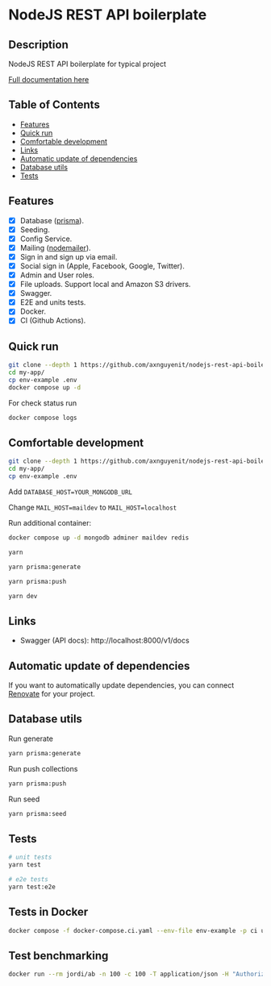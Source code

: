 # NodeJS REST API boilerplate

## Description

NodeJS REST API boilerplate for typical project

[Full documentation here](https://github.com/axnguyenit/nodejs-rest-api-boilerplate/blob/nodejs-mongodb/docs/index.md)

## Table of Contents

- [Features](#features)
- [Quick run](#quick-run)
- [Comfortable development](#comfortable-development)
- [Links](#links)
- [Automatic update of dependencies](#automatic-update-of-dependencies)
- [Database utils](#database-utils)
- [Tests](#tests)

## Features

- [x] Database ([prisma](https://www.npmjs.com/package/prisma)).
- [x] Seeding.
- [x] Config Service.
- [x] Mailing ([nodemailer](https://www.npmjs.com/package/nodemailer)).
- [x] Sign in and sign up via email.
- [x] Social sign in (Apple, Facebook, Google, Twitter).
- [x] Admin and User roles.
- [x] File uploads. Support local and Amazon S3 drivers.
- [x] Swagger.
- [x] E2E and units tests.
- [x] Docker.
- [x] CI (Github Actions).

## Quick run

```bash
git clone --depth 1 https://github.com/axnguyenit/nodejs-rest-api-boilerplate.git my-app
cd my-app/
cp env-example .env
docker compose up -d
```

For check status run

```bash
docker compose logs
```

## Comfortable development

```bash
git clone --depth 1 https://github.com/axnguyenit/nodejs-rest-api-boilerplate.git my-app
cd my-app/
cp env-example .env
```

Add `DATABASE_HOST=YOUR_MONGODB_URL`

Change `MAIL_HOST=maildev` to `MAIL_HOST=localhost`

Run additional container:

```bash
docker compose up -d mongodb adminer maildev redis
```

```bash
yarn

yarn prisma:generate

yarn prisma:push

yarn dev
```

## Links

- Swagger (API docs): http://localhost:8000/v1/docs
<!-- - Adminer (client for DB): http://localhost:8080
- Maildev: http://localhost:1080 -->

## Automatic update of dependencies

If you want to automatically update dependencies, you can connect [Renovate](https://github.com/marketplace/renovate) for your project.

## Database utils

Run generate

```bash
yarn prisma:generate
```

Run push collections

```bash
yarn prisma:push
```

Run seed

```bash
yarn prisma:seed
```

## Tests

```bash
# unit tests
yarn test

# e2e tests
yarn test:e2e
```

## Tests in Docker

```bash
docker compose -f docker-compose.ci.yaml --env-file env-example -p ci up --build --exit-code-from api && docker compose -p ci rm -svf
```

## Test benchmarking

```bash
docker run --rm jordi/ab -n 100 -c 100 -T application/json -H "Authorization: Bearer USER_TOKEN" -v 2 http://<server_ip>:3000/api/v1/users
```
